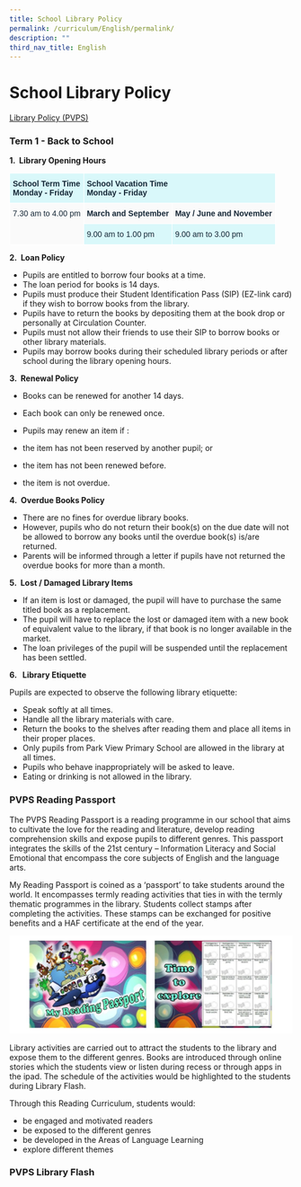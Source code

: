 ```yaml
---
title: School Library Policy
permalink: /curriculum/English/permalink/
description: ""
third_nav_title: English
---
```

# **School Library Policy**

[Library Policy (PVPS)](/files/Library%20Policy%20(PVPS).pdf)

### Term 1 - Back to School

**1.  Library Opening Hours**

<table style="border-collapse:collapse;border-spacing:0" class="tg"><thead><tr><th style="background-color:#D9F8FA;border-color:#ffffff;border-style:solid;border-width:1px;color:#162837;font-family:Arial, sans-serif;font-size:14px;font-weight:bold;overflow:hidden;padding:10px 5px;text-align:left;vertical-align:top;word-break:normal">School Term Time<br>Monday - Friday</th><th style="background-color:#D9F8FA;border-color:#ffffff;border-style:solid;border-width:1px;color:#162837;font-family:Arial, sans-serif;font-size:14px;font-weight:bold;overflow:hidden;padding:10px 5px;text-align:left;vertical-align:top;word-break:normal" colspan="2">School Vacation Time<br>Monday - Friday</th></tr></thead><tbody><tr><td style="background-color:#FAFAFA;border-color:#ffffff;border-style:solid;border-width:1px;color:#162837;font-family:Arial, sans-serif;font-size:14px;overflow:hidden;padding:10px 5px;text-align:left;vertical-align:top;word-break:normal" rowspan="2">7.30 am to 4.00 pm</td><td style="background-color:#FAFAFA;border-color:#ffffff;border-style:solid;border-width:1px;color:#162837;font-family:Arial, sans-serif;font-size:14px;font-weight:bold;overflow:hidden;padding:10px 5px;text-align:left;vertical-align:top;word-break:normal">March and September</td><td style="background-color:#FAFAFA;border-color:#ffffff;border-style:solid;border-width:1px;color:#162837;font-family:Arial, sans-serif;font-size:14px;font-weight:bold;overflow:hidden;padding:10px 5px;text-align:left;vertical-align:top;word-break:normal">May / June and November</td></tr><tr><td style="background-color:#D9F8FA;border-color:#ffffff;border-style:solid;border-width:1px;color:#162837;font-family:Arial, sans-serif;font-size:14px;overflow:hidden;padding:10px 5px;text-align:left;vertical-align:top;word-break:normal">9.00 am to 1.00 pm</td><td style="background-color:#D9F8FA;border-color:#ffffff;border-style:solid;border-width:1px;color:#162837;font-family:Arial, sans-serif;font-size:14px;overflow:hidden;padding:10px 5px;text-align:left;vertical-align:top;word-break:normal">9.00 am to 3.00 pm</td></tr></tbody></table>


**2.  Loan Policy**

*   Pupils are entitled to borrow four books at a time.
*   The loan period for books is 14 days.
*   Pupils must produce their Student Identification Pass (SIP) (EZ-link card) if they wish to borrow books from the library.
*   Pupils have to return the books by depositing them at the book drop or personally at Circulation Counter.
*   Pupils must not allow their friends to use their SIP to borrow books or other library materials.
*   Pupils may borrow books during their scheduled library periods or after school during the library opening hours.

**3.  Renewal Policy**

*   Books can be renewed for another 14 days.
*   Each book can only be renewed once.
*   Pupils may renew an item if :

*   the item has not been reserved by another pupil; or
*   the item has not been renewed before.
*   the item is not overdue.

**4.  Overdue Books Policy** 

*   There are no fines for overdue library books.
*   However, pupils who do not return their book(s) on the due date will not be allowed to borrow any books until the overdue book(s) is/are returned.
*   Parents will be informed through a letter if pupils have not returned the overdue books for more than a month.  

  

**5.  Lost / Damaged Library Items**

*   If an item is lost or damaged, the pupil will have to purchase the same titled book as a replacement.
*   The pupil will have to replace the lost or damaged item with a new book of equivalent value to the library, if that book is no longer available in the market.
*   The loan privileges of the pupil will be suspended until the replacement has been settled.

**6.   Library Etiquette**

Pupils are expected to observe the following library etiquette:

*   Speak softly at all times.
*   Handle all the library materials with care.
*   Return the books to the shelves after reading them and place all items in their proper places.
*   Only pupils from Park View Primary School are allowed in the library at all times.
*   Pupils who behave inappropriately will be asked to leave.
*   Eating or drinking is not allowed in the library.

### PVPS Reading Passport

The PVPS Reading Passport is a reading programme in our school that aims to cultivate the love for the reading and literature, develop reading comprehension skills and expose pupils to different genres. This passport integrates the skills of the 21st century – Information Literacy and Social Emotional that encompass the core subjects of English and the language arts.  
  
My Reading Passport is coined as a ‘passport’ to take students around the world. It encompasses termly reading activities that ties in with the termly thematic programmes in the library. Students collect stamps after completing the activities. These stamps can be exchanged for positive benefits and a HAF certificate at the end of the year.

![](/images/passport.jpg)

Library activities are carried out to attract the students to the library and expose them to the different genres. Books are introduced through online stories which the students view or listen during recess or through apps in the ipad. The schedule of the activities would be highlighted to the students during Library Flash.  

Through this Reading Curriculum, students would:

*   be engaged and motivated readers
*   be exposed to the different genres
*   be developed in the Areas of Language Learning 
*   explore different themes

### PVPS Library Flash